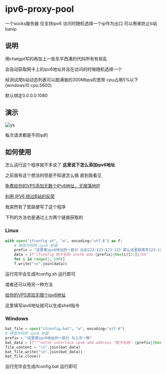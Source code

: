 # ipv6-proxy-pool
一个socks服务器 仅支持ipv6 访问时随机选择一个ip作为出口 可以用来防止b站banip

## 说明
用chatgpt写的再加上一些东平西凑的代码所有有些乱

会自动获取网卡上的ipv6地址并且在访问的时候随机选择一个

经测试爬b站动态列表可以跑满我的300Mbps的宽带 cpu占用5%以下(windows10 cpu:5600)

默认绑定0.0.0.0:1080

## 演示
![ys](https://github.com/stmtc233/ipv6-proxy-pool/blob/e18f0033c9b5c21a41fdec4613f67e8059582896/ys.gif)

每次请求都是不同ip的

## 如何使用
怎么运行这个程序就不多说了 **这里说下怎么添加ipv6地址**

之前我有这个想法的但是不知道怎么搞 直到我看见

[免费给你的VPS添加无数个IPv6地址，无限落地IP](https://www.youtube.com/watch?v=kKb0iNZwb9g&t=336s&ab_channel=%E4%B8%8D%E8%89%AF%E6%9E%97)

[利用 IPV6 绕过B站的反爬](https://blog.yllhwa.com/2022/09/05/%E5%88%A9%E7%94%A8IPV6%E7%BB%95%E8%BF%87B%E7%AB%99%E7%9A%84%E5%8F%8D%E7%88%AC/)

我突然有了思路便写了这个程序

下列的方法也是通过上方两个链接获取的

### Linux
``` python
with open("ifconfig.sh", "w", encoding="utf-8") as f:
    # 修改为你的 ipv6 前缀
    prefix = "这里填ipv6地址的一部分 比如123:123:123:123 那么这里就填写123:123:123: 也就是把最后一个:后面的删了" 
    data = [f"ifconfig 网卡名称 inet6 add {prefix}{hex(i)[2:]}/64" 
    for i in range(1, 500)]
    f.write("\n".join(data))
```
运行完毕会生成ifconfig.sh 运行即可

或者还可以用另一种方法

[给你的VPS添加无限个ipv6地址](https://www.bulianglin.com/archives/ipv6.html)

这里填写ipv6地址就可以生成shell指令

### Windows
``` python
bat_file = open("ifconfig.bat", "w", encoding="utf-8")
# 修改为你的 ipv6 前缀
prefix = "这里填ipv6地址的一部分 与上方一致"
bat_data = [f"""netsh interface ipv6 add address "网卡名称" {prefix}{hex(i)[2:]}/64""" for i in range(1, 500)]
file_content = "\n".join(bat_data)
bat_file.write("\n".join(bat_data))
bat_file.close()
```
运行完毕会生成ifconfig.bat 运行即可
